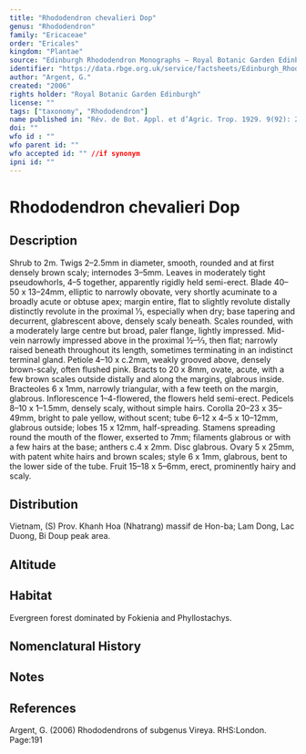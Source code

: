 ```yaml
---
title: "Rhododendron chevalieri Dop"
genus: "Rhododendron"
family: "Ericaceae"
order: "Ericales"
kingdom: "Plantae"
source: "Edinburgh Rhododendron Monographs – Royal Botanic Garden Edinburgh"
identifier: "https://data.rbge.org.uk/service/factsheets/Edinburgh_Rhododendron_Monographs.xhtml"
author: "Argent, G."
created: "2006"
rights holder: "Royal Botanic Garden Edinburgh"
license: ""
tags: ["taxonomy", "Rhododendron"]
name published in: "Rév. de Bot. Appl. et d’Agric. Trop. 1929. 9(92): 256, t.10."
doi: ""
wfo id : ""
wfo parent id: ""
wfo accepted id: "" //if synonym                      
ipni id: ""
---
```


                       

# Rhododendron chevalieri Dop

## Description
Shrub to 2m. Twigs 2–2.5mm in diameter, smooth, rounded and at first densely brown scaly; internodes 3–5mm. Leaves in moderately tight pseudowhorls, 4–5 together, apparently rigidly held semi-erect. Blade 40–50 x 13–24mm, elliptic to narrowly obovate, very shortly acuminate to a broadly acute or obtuse apex; margin entire, flat to slightly revolute distally distinctly revolute in the proximal 1⁄3, especially when dry; base tapering and decurrent, glabrescent above, densely scaly beneath. Scales rounded, with a moderately large centre but broad, paler flange, lightly impressed. Mid-vein narrowly impressed above in the proximal ½–2⁄3, then flat; narrowly raised beneath throughout its length, sometimes terminating in an indistinct terminal gland. Petiole 4–10 x c.2mm, weakly grooved above, densely brown-scaly, often flushed pink. Bracts to 20 x 8mm, ovate, acute, with a few brown scales outside distally and along the margins, glabrous inside. Bracteoles 6 x 1mm, narrowly triangular, with a few teeth on the margin, glabrous. Inflorescence 1–4-flowered, the flowers held semi-erect. Pedicels 8–10 x 1–1.5mm, densely scaly, without simple hairs. Corolla 20–23 x 35–49mm, bright to pale yellow, without scent; tube 6–12 x 4–5 x 10–12mm, glabrous outside; lobes 15 x 12mm, half-spreading. Stamens spreading round the mouth of the flower, exserted to 7mm; filaments glabrous or with a few hairs at the base; anthers c.4 x 2mm. Disc glabrous. Ovary 5 x 25mm, with patent white hairs and brown scales; style 6 x 1mm, glabrous, bent to the lower side of the tube. Fruit 15–18 x 5–6mm, erect, prominently hairy and scaly.

## Distribution
Vietnam, (S) Prov. Khanh Hoa (Nhatrang) massif de Hon-ba; Lam Dong, Lac Duong, Bi Doup peak area.

## Altitude


## Habitat
Evergreen forest domin­ated by Fokienia and Phyllostachys.

## Nomenclatural History

                       
## Notes


## References

Argent, G. (2006) Rhododendrons of subgenus Vireya. RHS:London. Page:191
